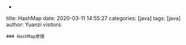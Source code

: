   - ```
  title: HashMap
  date: 2020-03-11 14:55:27
  categories: [java]
  tags: [java]
  author: Yuanzi
  visitors:
  ```
### HashMap原理

